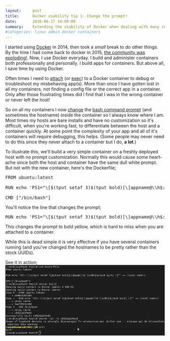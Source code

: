 ```yaml
---
layout:     post
title:      Docker usability tip 1: Change the prompt!
date:       2016-06-17 14:00:00
summary:    Extending the usability of Docker when dealing with many containers, it helps to change the bash prompt so you always know where you are.
#categories: linux admin docker containers
---
```



I started using [Docker](https://en.wikipedia.org/wiki/Docker_(software)) in 2014, then took a <em>small</em> break to do other things.  By the time I had come back to docker in 2015, [the community was exploding!](https://blog.docker.com/2016/02/docker-hub-two-billion-pulls/).  Now, I use Docker everyday.  I build and administer containers both professionally and personally.  I build apps for containers.  But above all, I save time by using Docker.

Often times I need to [attach](https://docs.docker.com/engine/reference/commandline/attach/) (or [exec](https://docs.docker.com/engine/reference/commandline/exec/)) to a Docker container to debug or troubleshoot my misbehaving app(s).  More than once I have gotten lost in all my containers, not finding a config file or the correct app in a container.  Only after those frustrating times did I find that I was in the wrong container or never left the host!

So on all my containers I now [change](http://www.tldp.org/HOWTO/Bash-Prompt-HOWTO/x329.html) the [bash command prompt](http://bashrcgenerator.com/) (and sometimes the hostname) inside the container so I always know where I am.  Most times my hosts are bare installs and have no customization so it's difficult, when you're working fast, to differentiate between the host and a container quickly.  At some point the complexity of your app and all of it's containers will require debugging, this helps. (Some people may never need to do this since they never attach to a container but I do, **a lot**.) 

To illustrate this, we'll build a very simple container on a freshly deployed host with no prompt customization.  Normally this would cause some heart-ache since both the host and container have the same dull white prompt.  But not with the new container, here's the Dockerfile;

<pre>FROM ubuntu:latest

RUN echo 'PS1="\[$(tput setaf 3)$(tput bold)[\]appname@\\h$:\\w]#\[$(tput sgr0) \]"' >> /root/.bashrc

CMD ["/bin/bash"]</pre>

You'll notice the line that changes the prompt;

<pre>RUN echo 'PS1="\[$(tput setaf 3)$(tput bold)[\]appname@\\h$:\\w]#\[$(tput sgr0) \]"' >> /root/.bashrc</pre>

This changes the prompt to bold yellow, which is hard to miss when you are attached to a container.

While this is dead simple it is very effective if you have several containers running (and you've changed the hostnames to be pretty rather than the stock UUIDs).    

See it in action;
![dockerfile_bash_prompt.png](https://raw.githubusercontent.com/chadmayfield/chadmayfield.github.io/master/images/dockerfile_bash_prompt.png)
